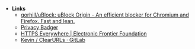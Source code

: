 - **Links**
	- [gorhill/uBlock: uBlock Origin - An efficient blocker for Chromium and Firefox. Fast and lean.](https://github.com/gorhill/uBlock)
	- [Privacy Badger](https://privacybadger.org)
	- [HTTPS Everywhere | Electronic Frontier Foundation](https://www.eff.org/https-everywhere)
	- [Kevin / ClearURLs · GitLab](https://gitlab.com/KevinRoebert/ClearUrls)